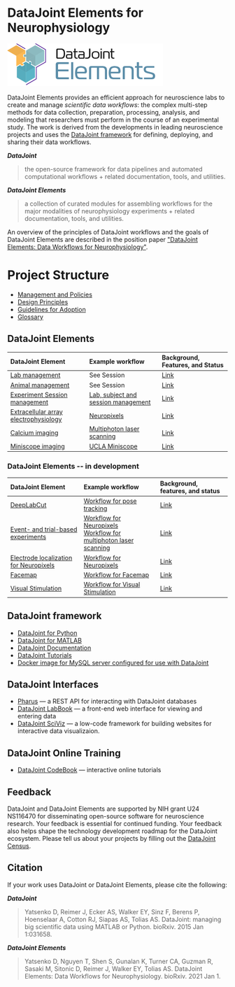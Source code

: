<!--readme-start-->

# DataJoint Elements for Neurophysiology

![Logo](docs/img/elements-logo.png)

DataJoint Elements provides an efficient approach for neuroscience labs
to create and manage _scientific data workflows_: the complex multi-step methods
for data collection, preparation, processing, analysis, and modeling that
researchers must perform in the course of an experimental study. The work is
derived from the developments in leading neuroscience projects and uses the
[DataJoint framework](https://datajoint.org) for defining, deploying, and
sharing their data workflows.

**_DataJoint_**

> the open-source framework for data pipelines and automated computational
> workflows + related documentation, tools, and utilities.

**_DataJoint Elements_**

> a collection of curated modules for assembling workflows for the major
> modalities of neurophysiology experiments + related documentation, tools, and
> utilities.

An overview of the principles of DataJoint workflows and the goals of DataJoint
Elements are described in the position paper
["DataJoint Elements: Data Workflows for Neurophysiology"](https://www.biorxiv.org/content/10.1101/2021.03.30.437358v2).

# Project Structure

- [Management and Policies](docs/management/plan.md)
- [Design Principles](docs/usage/design-principles.md)
- [Guidelines for Adoption](docs/usage/adopt.md)
- [Glossary](docs/usage/glossary.md)

## DataJoint Elements

| DataJoint Element                                                                         | Example workflow                                                                     | Background, Features, and Status                |
| :---------------------------------------------------------------------------------------- | :----------------------------------------------------------------------------------- | :--------------------------------------------- |
| [Lab management](https://github.com/datajoint/element-lab)                                | See Session                                                                          | [Link](docs/description/lab.md)                     |
| [Animal management](https://github.com/datajoint/element-animal)                          | See Session                                                                          | [Link](docs/description/animal.md)                  |
| [Experiment Session management](https://github.com/datajoint/element-session)             | [Lab, subject and session management](https://github.com/datajoint/workflow-session) | [Link](docs/description/session.md)                 |
| [Extracellular array electrophysiology](https://github.com/datajoint/element-array-ephys) | [Neuropixels](https://github.com/datajoint/workflow-array-ephys)                     | [Link](docs/description/array_ephys.md) |
| [Calcium imaging](https://github.com/datajoint/element-calcium-imaging)                   | [Multiphoton laser scanning](https://github.com/datajoint/workflow-calcium-imaging)  | [Link](docs/description/calcium_imaging.md)         |
| [Miniscope imaging](https://github.com/datajoint/element-miniscope)                       | [UCLA Miniscope](https://github.com/datajoint/workflow-miniscope)                    | [Link](docs/description/miniscope.md)               |

### DataJoint Elements -- in development

| DataJoint Element                                                                                     | Example workflow                                                                                                                                                                     | Background, features, and status                                                               |
| :---------------------------------------------------------------------------------------------------- | :----------------------------------------------------------------------------------------------------------------------------------------------------------------------------------- | :------------------------------------------------------------------------ |
| [DeepLabCut](https://github.com/datajoint/element-deeplabcut)                                         | [Workflow for pose tracking](https://github.com/datajoint/workflow-deeplabcut)                                                                                                       | [Link](docs/description/deeplabcut.md)             |
| [Event- and trial-based experiments](https://github.com/datajoint/element-event)                      | [Workflow for Neuropixels](https://github.com/datajoint/workflow-array-ephys) <br/> [Workflow for multiphoton laser scanning](https://github.com/datajoint/workflow-calcium-imaging) | [Link](docs/description/event.md)                  |
| [Electrode localization for Neuropixels](https://github.com/datajoint/element-electrode-localization) | [Workflow for Neuropixels](https://github.com/datajoint/workflow-array-ephys)                                                                                                        | [Link](docs/description/electrode_localization.md) |
| [Facemap](https://github.com/datajoint/element-facemap)                                               | [Workflow for Facemap](https://github.com/datajoint/workflow-facemap)                                                                                                                | [Link](docs/description/facemap.md)                |
| [Visual Stimulation](https://github.com/datajoint/element-visual-stimulus/)                           | [Workflow for Visual Stimulation](https://github.com/datajoint/workflow-visual-stimulus/)                                                                                            | [Link](docs/description/visual_stimulus.md)        |

## DataJoint framework

- [DataJoint for Python](https://github.com/datajoint/datajoint-python)
- [DataJoint for MATLAB](https://github.com/datajoint/datajoint-matlab)
- [DataJoint Documentation](https://docs.datajoint.org)
- [DataJoint Tutorials](https://tutorials.datajoint.io)
- [Docker image for MySQL server configured for use with DataJoint](https://github.com/datajoint/mysql-docker)

## DataJoint Interfaces

- [Pharus](https://github.com/datajoint/pharus) — a REST API for interacting
  with DataJoint databases
- [DataJoint LabBook](https://github.com/datajoint/datajoint-labbook) — a
  front-end web interface for viewing and entering data
- [DataJoint SciViz](https://github.com/datajoint/sci-viz) — a low-code
  framework for building websites for interactive data visualizaion.

## DataJoint Online Training

- [DataJoint CodeBook](https://codebook.datajoint.io) — interactive online tutorials

## Feedback

DataJoint and DataJoint Elements are supported by NIH grant U24 NS116470 for disseminating open-source software for neuroscience research. Your feedback is essential for continued funding. Your feedback also helps shape the technology development roadmap for the DataJoint ecosystem. Please tell us about your projects by filling out the [DataJoint Census](https://community.datajoint.io).

## Citation

If your work uses DataJoint or DataJoint Elements, please cite the following:

**_DataJoint_**

> Yatsenko D, Reimer J, Ecker AS, Walker EY, Sinz F, Berens P, Hoenselaar A, Cotton RJ,
> Siapas AS, Tolias AS. DataJoint: managing big scientific data using MATLAB or Python.
> bioRxiv. 2015 Jan 1:031658.

**_DataJoint Elements_**

> Yatsenko D, Nguyen T, Shen S, Gunalan K, Turner CA, Guzman R, Sasaki M, Sitonic D,
> Reimer J, Walker EY, Tolias AS. DataJoint Elements: Data Workflows for
> Neurophysiology. bioRxiv. 2021 Jan 1.

<!--readme-end-->
